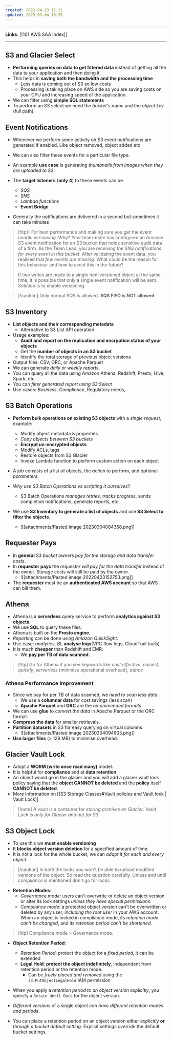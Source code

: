 ```yaml
---
created: 2022-04-23 15:21
updated: 2023-03-04 10:35
---
```

---
**Links**: [[101 AWS SAA Index]]

---
## S3 and Glacier Select
- **Performing queries on data to get filtered data** instead of getting all the data to your application and then doing it.
- This helps in **saving both the bandwidth and the processing time** 
	- Less data is coming out of S3 so low costs
	- Processing is taking place on AWS side so you are saving costs on your CPU and increasing speed of the application.
- We can filter using **simple SQL statements**
- To perform an S3 select we need the *bucket's name* and the *object key* (full path).

## Event Notifications
- Whenever we perform some activity on S3 event notifications are generated if enabled. Like object removed, object added etc
- We can also filter these events for a particular file type.
- An example **use case** is generating *thumbnails from images when they are uploaded to S3*.
- The **target listeners** (**only 4**) to these events can be 
	- *SQS* 
	- *SNS* 
	- *Lambda functions*
	- **Event Bridge**

- Generally the notifications are delivered in a second but sometimes it can take minutes

> [!tip]- For best performance and making sure you get the event *enable versioning*. Why?
> Your team-mate has configured an Amazon S3 event notification for an S3 bucket that holds sensitive audit data of a firm. As the Team Lead, you are *receiving the SNS notifications for every event in this bucket*. After validating the event data, you realised that *few events are missing*. What could be the reason for this behaviour and how to avoid this in the future?
>
> If two writes are made to a single non-versioned object at the same time, it is possible that only a single event notification will be sent. Solution is to enable versioning.

> [!caution] Only normal SQS is allowed. **SQS FIFO is NOT allowed**.

## S3 Inventory
- **List objects and their corresponding metadata** 
	- Alternative to S3 List API operation
- Usage examples: 
	- **Audit and report on the replication and encryption status of your objects**
	- Get the **number of objects in an S3 bucket**
	- Identify the total storage of previous object versions
- Output files: CSV, ORC, or Apache Parquet
- We can generate *daily or weekly reports*.
- You can query all the data using Amazon Athena, Redshift, Presto, Hive, Spark, etc.
- You can *filter generated report using S3 Select*
- Use cases: *Business*, *Compliance*, Regulatory needs,

## S3 Batch Operations
- **Perform bulk operations on existing S3 objects** with a *single request*, example:
	- Modify object metadata & properties
	- *Copy objects between S3 buckets*
	- **Encrypt un-encrypted objects**
	- Modify ACLs, tags
	- Restore objects from S3 Glacier
	- Invoke Lambda function to perform custom action on each object

- A job consists of a list of objects, the *action* to perform, and optional *parameters*.
- *Why use S3 Batch Operations vs scripting it ourselves*? 
	- S3 Batch Operations *manages retries*, *tracks progress*, sends completion notifications, generate reports, etc.
- We use **S3 Inventory to generate a list of objects** and use **S3 Select to filter the objects**.
	- ![[attachments/Pasted image 20230304084358.png]]

## Requester Pays
- In **general** S3 *bucket owners pay for the storage and data transfer costs*.
- In **requester pays** the *requester will pay for the data transfer* instead of the owner. Storage costs will still be paid by the owner.
	- ![[attachments/Pasted image 20220423152753.png]]
- The **requester** must be an **authenticated AWS account** so that AWS can bill them.

## Athena
- Athena is a **serverless** query service to perform **analytics against S3 objects**.
- We use **SQL** to query these files.
- Athena is built on the **Presto engine**.
- *Reporting* can be done using *Amazon QuickSight*.
- Use case: *analytics*, *BI*, **analyse logs**(VPC flow logs, CloudTrail trails)
- It is much **cheaper** than Redshift and EMR.
	- We **pay per TB of data scanned**.

> [!tip] Go for Athena if you see keywords like *cost effective*, *easiest*, *quickly*, *serverless* (minimise operational overhead), *adhoc*

### Athena Performance Improvement
- Since we pay for per TB of data scanned, we *need to scan less data*.
	- We use a **columnar data** for cost savings (less scan)
	- **Apache Parquet** and **ORC** are the *recommended formats*.
- We can use **glue** to *convert the data* in Apache Parquet or the ORC format.
- **Compress the data** for smaller retrievals.
- **Partition datasets** in S3 for easy querying on virtual columns
	- ![[attachments/Pasted image 20230304094905.png]]
- **Use larger files** (> 128 MB) to minimise overhead.

## Glacier Vault Lock
- Adopt a **WORM (write once read many)** model.
- It is helpful for **compliance** and at **data retention**
- An object would go in the glacier and you will add a glacier vault lock policy saying that the **object CANNOT be deleted** and the **policy** itself **CANNOT be deleted**.
- More information on [[S3 Storage Classes#Vault policies and Vault lock | Vault Lock]]

> [!note] A vault is a container for *storing archives on Glacier*. Vault Lock is *only for Glacier and not for S3*.

## S3 Object Lock
- To use this we **must** **enable versioning**
- It **blocks object version deletion** for a specified amount of time.
- It is not a lock for the whole bucket, we can *adapt it for each and every object*.

> [!caution] In both the locks you won't be able to upload modified versions of the object. So read the question carefully. Unless and until *compliance* is mentioned don't go for locks.

- **Retention Modes**:
	- *Governance mode*: users can't overwrite or delete an object version or alter its lock settings *unless they have special permissions*.
	- *Compliance mode*: a protected object version can't be overwritten or deleted by any user, *including the root user* in your AWS account. When an object is locked in compliance mode, its *retention mode can't be changed*, and its *retention period can't be shortened*.

> [!tip] Compliance mode > Governance mode.

- **Object Retention Period**:
	- *Retention Period*: protect the object for a *fixed period*, it can be extended
	- **Legal Hold**: **protect the object indefinitely**, independent from retention period or the retention mode.
		- Can be *freely placed and removed* using the `s3:PutObjectLegalHold` IAM permission

- When you apply a *retention period to an object version explicitly*, you specify a `Retain Until Date` for the object version.
- *Different versions* of a single object *can have different retention modes and periods*.
- You can place a retention period on an object version either *explicitly* **or** *through a bucket default setting*. Explicit settings override the default bucket settings.